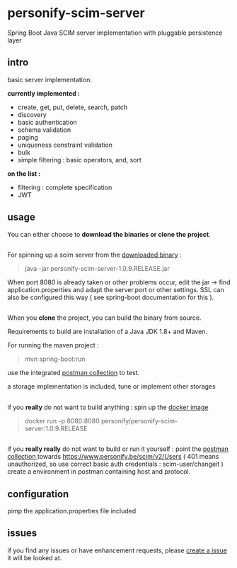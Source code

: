 # personify-scim-server

Spring Boot Java SCIM server implementation with pluggable persistence layer

## intro

basic server implementation.

**currently implemented :**

- create, get, put, delete, search, patch
- discovery
- basic authentication
- schema validation
- paging
- uniqueness constraint validation
- bulk
- simple filtering : basic operators, and, sort

**on the list :**

- filtering : complete specification
- JWT




## usage

You can either choose to **download the binaries or clone the project**.

##  

For spinning up a scim server from the [downloaded binary](https://bitbucket.org/wouter29/personify-scim-server/downloads/) : 

> java -jar personify-scim-server-1.0.9.RELEASE.jar

When port 8080 is already taken or other problems occur, edit the jar -> find application.properties and adapt the server.port or other settings.
SSL can also be configured this way ( see spring-boot documentation for this ).

##    

When you **clone** the project, you can build the binary from source.

Requirements to build are installation of a Java JDK 1.8+ and Maven.

For running the maven project :

> mvn spring-boot:run



use the integrated [postman collection](https://bitbucket.org/wouter29/personify-scim-server/src/master/scim.postman_collection.json) to test.

a storage implementation is included, tune or implement other storages

##   

if you **really** do not want to build anything : spin up the [docker image](https://hub.docker.com/r/personify/personify-scim-server)
> docker run -p 8080:8080 personify/personify-scim-server:1.0.9.RELEASE
 
##   

if you **really really** do not want to build or run it yourself : point the [postman collection ](https://bitbucket.org/wouter29/personify-scim-server/src/master/scim.postman_collection.json)
towards https://www.personify.be/scim/v2/Users ( 401 means unauthorized, so use correct basic auth credentials : scim-user/changeit )
create a environment in postman containing host and protocol.



## configuration

pimp the application.properties file included

## issues

if you find any issues or have enhancement requests, please [create a issue](https://bitbucket.org/wouter29/personify-scim-server/issues/new)
it will be looked at.






